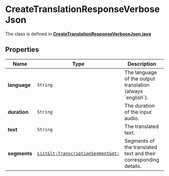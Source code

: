 

# CreateTranslationResponseVerboseJson

The class is defined in **[CreateTranslationResponseVerboseJson.java](../../src/main/java/org/openapitools/model/CreateTranslationResponseVerboseJson.java)**

## Properties

Name | Type | Description | Notes
------------ | ------------- | ------------- | -------------
**language** | `String` | The language of the output translation (always &#x60;english&#x60;). | 
**duration** | `String` | The duration of the input audio. | 
**text** | `String` | The translated text. | 
**segments** | [`List&lt;TranscriptionSegment&gt;`](TranscriptionSegment.md) | Segments of the translated text and their corresponding details. |  [optional property]






